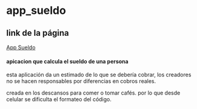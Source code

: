 # app_sueldo

## link de la página 

<a href="https://fernan2lopezkto.github.io/app_sueldo">App Sueldo</a>
#### apicacion que calcula el sueldo de una persona

esta aplicación da un estimado de lo que se debería cobrar, los creadores no se hacen responsables por diferencias en cobros reales.

creada en los descansos para comer o tomar cafés. por lo que desde celular se dificulta el formateo del código.
